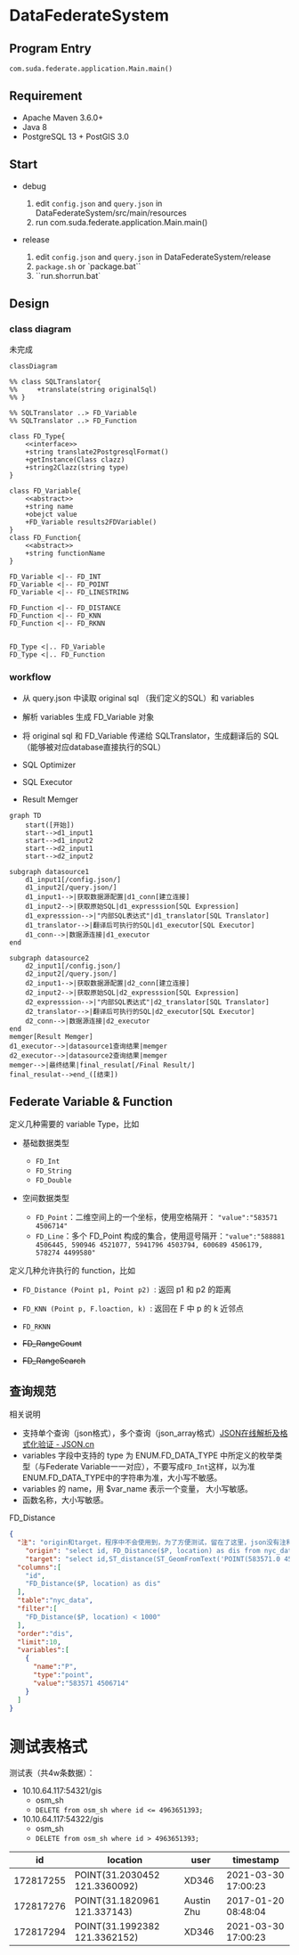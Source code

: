 # DataFederateSystem

## Program Entry

```
com.suda.federate.application.Main.main()
```

## Requirement

* Apache Maven 3.6.0+
* Java 8
* PostgreSQL 13 + PostGIS 3.0

## Start

- debug
  1. edit `config.json` and `query.json` in DataFederateSystem/src/main/resources
  1. run com.suda.federate.application.Main.main()


- release
  1. edit `config.json` and `query.json` in DataFederateSystem/release
  1. `package.sh`  or  `package.bat``
  1. ``run.sh` or `run.bat`


## Design

### class diagram

未完成

```mermaid
classDiagram

%% class SQLTranslator{
%%     +translate(string originalSql)
%% }

%% SQLTranslator ..> FD_Variable
%% SQLTranslator ..> FD_Function

class FD_Type{
    <<interface>>
    +string translate2PostgresqlFormat()
    +getInstance(Class clazz)
    +string2Clazz(string type)
}

class FD_Variable{
    <<abstract>>
    +string name
    +obejct value
    +FD_Variable results2FDVariable()
}
class FD_Function{
    <<abstract>>
    +string functionName
}

FD_Variable <|-- FD_INT
FD_Variable <|-- FD_POINT
FD_Variable <|-- FD_LINESTRING

FD_Function <|-- FD_DISTANCE
FD_Function <|-- FD_KNN
FD_Function <|-- FD_RKNN


FD_Type <|.. FD_Variable 
FD_Type <|.. FD_Function

```

### workflow

- 从 query.json 中读取 original sql （我们定义的SQL）和 variables

- 解析 variables 生成 FD_Variable 对象
- 将 original sql 和 FD_Variable 传递给 SQLTranslator，生成翻译后的 SQL（能够被对应database直接执行的SQL）
- SQL Optimizer
- SQL Executor
- Result Memger

```mermaid
graph TD
    start([开始])
    start-->d1_input1
    start-->d1_input2
    start-->d2_input1
    start-->d2_input2

subgraph datasource1
    d1_input1[/config.json/]
    d1_input2[/query.json/]
    d1_input1-->|获取数据源配置|d1_conn[建立连接]
    d1_input2-->|获取原始SQL|d1_expresssion[SQL Expression]
    d1_expresssion-->|"内部SQL表达式"|d1_translator[SQL Translator]
    d1_translator-->|翻译后可执行的SQL|d1_executor[SQL Executor]
    d1_conn-->|数据源连接|d1_executor
end

subgraph datasource2
    d2_input1[/config.json/]
    d2_input2[/query.json/]
    d2_input1-->|获取数据源配置|d2_conn[建立连接]
    d2_input2-->|获取原始SQL|d2_expresssion[SQL Expression]
    d2_expresssion-->|"内部SQL表达式"|d2_translator[SQL Translator]
    d2_translator-->|翻译后可执行的SQL|d2_executor[SQL Executor]
    d2_conn-->|数据源连接|d2_executor
end
memger[Result Memger]
d1_executor-->|datasource1查询结果|memger
d2_executor-->|datasource2查询结果|memger
memger-->|最终结果|final_resulat[/Final Result/]
final_resulat-->end_([结束])
```

## Federate Variable & Function

定义几种需要的 variable Type，比如

- 基础数据类型
  - `FD_Int`
  - `FD_String`
  - `FD_Double`

- 空间数据类型
  - `FD_Point`：二维空间上的一个坐标，使用空格隔开： `"value":"583571 4506714"`
  - `FD_Line`：多个 FD_Point 构成的集合，使用逗号隔开：`"value":"588881 4506445, 590946 4521077, 5941796 4503794, 600689 4506179, 578274 4499580"`


定义几种允许执行的 function，比如

- `FD_Distance (Point p1, Point p2) `: 返回 p1 和 p2 的距离

- `FD_KNN (Point p, F.loaction, k) `: 返回在 F 中 p 的 k 近邻点
- `FD_RKNN`
- ~~FD_RangeCount~~
- ~~FD_RangeSearch~~

## 查询规范

相关说明

- 支持单个查询（json格式），多个查询（json_array格式）[JSON在线解析及格式化验证 - JSON.cn](https://www.json.cn/#)
- variables 字段中支持的 type 为 ENUM.FD_DATA_TYPE 中所定义的枚举类型（与Federate Variable一一对应），不要写成`FD_Int`这样，以为准ENUM.FD_DATA_TYPE中的字符串为准，大小写不敏感。
- variables 的 name，用 $var_name 表示一个变量， 大小写敏感。
- 函数名称，大小写敏感。

FD_Distance

```json
{
  "注": "origin和target，程序中不会使用到，为了方便测试，留在了这里，json没有注释的语法",
    "origin": "select id, FD_Distance($P, location) as dis from nyc_data where FD_Distance($P, location) < 1000 order by dis;",
    "target": "select id,ST_distance(ST_GeomFromText('POINT(583571.0 4506714.0)',st_srid(location)), location) as dis from nyc_data where ST_distance(ST_GeomFromText('POINT(583571.0 4506714.0)',st_srid(location)), location) < 1000 order by dis limit 10",
  "columns":[
    "id",
    "FD_Distance($P, location) as dis"
  ],
  "table":"nyc_data",
  "filter":[
    "FD_Distance($P, location) < 1000"
  ],
  "order":"dis",
  "limit":10,
  "variables":[
    {
      "name":"P",
      "type":"point",
      "value":"583571 4506714"
    }
  ]
}
```

# 测试表格式

测试表（共4w条数据）：

- 10.10.64.117:54321/gis
  - osm_sh
  - `DELETE from osm_sh where id <= 4963651393;`
- 10.10.64.117:54322/gis
  - osm_sh
  - `DELETE from osm_sh where id > 4963651393;`

| id        | location                      | user       | timestamp           |
| --------- | ----------------------------- | ---------- | ------------------- |
| 172817255 | POINT(31.2030452 121.3360092) | XD346      | 2021-03-30 17:00:23 |
| 172817276 | POINT(31.1820961 121.337143)  | Austin Zhu | 2017-01-20 08:48:04 |
| 172817294 | POINT(31.1992382 121.3362152) | XD346      | 2021-03-30 17:00:23 |

